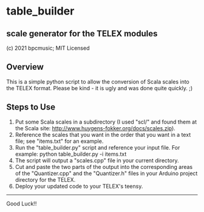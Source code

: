 # table_builder
## scale generator for the TELEX modules

(c) 2021 bpcmusic; MIT Licensed

## Overview

This is a simple python script to allow the conversion of Scala scales into the TELEX format. Please be kind - it is ugly and was done quite quickly. ;)

## Steps to Use

1. Put some Scala scales in a subdirectory (I used "scl/" and found them at the Scala site: http://www.huygens-fokker.org/docs/scales.zip).
2. Reference the scales that you want in the order that you want in a text file; see "items.txt" for an example.
3. Run the "table_builder.py" script and reference your input file. For example: python table_builder.py -i items.txt
4. The script will output a "scales.cpp" file in your current directory.
5. Cut and paste the two parts of the output into the corresponding areas of the "Quantizer.cpp" and the "Quantizer.h" files in your Arduino project directory for the TELEX.
6. Deploy your updated code to your TELEX's teensy.

---

Good Luck!!